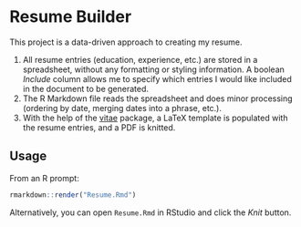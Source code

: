 # Resume Builder

This project is a data-driven approach to creating my resume.

1. All resume entries (education, experience, etc.) are stored in a spreadsheet, without any formatting or styling information. A boolean *Include* column allows me to specify which entries I would like included in the document to be generated.
2. The R Markdown file reads the spreadsheet and does minor processing (ordering by date, merging dates into a phrase, etc.).
3. With the help of the [vitae](https://github.com/mitchelloharawild/vitae) package, a LaTeX template is populated with the resume entries, and a PDF is knitted.

## Usage

From an R prompt:

```r
rmarkdown::render("Resume.Rmd")
```

Alternatively, you can open `Resume.Rmd` in RStudio and click the *Knit* button.
